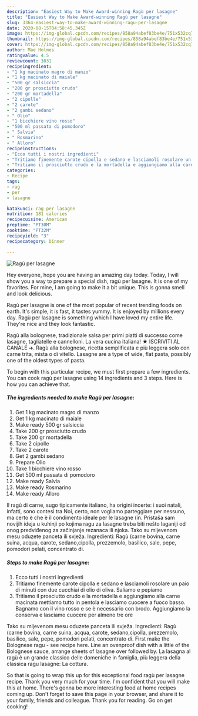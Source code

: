 ```yaml
---
description: "Easiest Way to Make Award-winning Ragù per lasagne"
title: "Easiest Way to Make Award-winning Ragù per lasagne"
slug: 3364-easiest-way-to-make-award-winning-ragu-per-lasagne
date: 2020-08-15T04:58:45.345Z
image: https://img-global.cpcdn.com/recipes/858a94abef83be4e/751x532cq70/ragu-per-lasagne-recipe-main-photo.jpg
thumbnail: https://img-global.cpcdn.com/recipes/858a94abef83be4e/751x532cq70/ragu-per-lasagne-recipe-main-photo.jpg
cover: https://img-global.cpcdn.com/recipes/858a94abef83be4e/751x532cq70/ragu-per-lasagne-recipe-main-photo.jpg
author: Mae Holmes
ratingvalue: 4.5
reviewcount: 3031
recipeingredient:
- "1 kg macinato magro di manzo"
- "1 kg macinato di maiale"
- "500 gr salsiccia"
- "200 gr prosciutto crudo"
- "200 gr mortadella"
- "2 cipolle"
- "2 carote"
- "2 gambi sedano"
- " Olio"
- "1 bicchiere vino rosso"
- "500 ml passata di pomodoro"
- " Salvia"
- " Rosmarino"
- " Alloro"
recipeinstructions:
- "Ecco tutti i nostri ingredienti"
- "Tritiamo finemente carote cipolla e sedano e lasciamoli rosolare un paio di minuti con due cucchiai di olio di oliva. Saliamo e pepiamo"
- "Tritiamo il prosciutto crudo e la mortadella e aggiungiamo alla carne macinata mettiamo tutto in pentola e lasciamo cuocere a fuoco basso. Bagnamo con il vino rosso e se è necessario con brodo. Aggiungiamo la conserva e lasciamo cuocere per almeno tre ore"
categories:
- Recipe
tags:
- rag
- per
- lasagne

katakunci: rag per lasagne 
nutrition: 181 calories
recipecuisine: American
preptime: "PT30M"
cooktime: "PT32M"
recipeyield: "3"
recipecategory: Dinner

---
```



![Ragù per lasagne](https://img-global.cpcdn.com/recipes/858a94abef83be4e/751x532cq70/ragu-per-lasagne-recipe-main-photo.jpg)

Hey everyone, hope you are having an amazing day today. Today, I will show you a way to prepare a special dish, ragù per lasagne. It is one of my favorites. For mine, I am going to make it a bit unique. This is gonna smell and look delicious.

Ragù per lasagne is one of the most popular of recent trending foods on earth. It's simple, it is fast, it tastes yummy. It is enjoyed by millions every day. Ragù per lasagne is something which I have loved my entire life. They're nice and they look fantastic.

Ragù alla bolognese, tradizionale salsa per primi piatti di successo come lasagne, tagliatelle e cannelloni. La vera cucina italiana! ★ ISCRIVITI AL CANALE ➜. Ragù alla bolognese, ricetta semplificata e più leggera solo con carne trita, mista o di vitello. Lasagne are a type of wide, flat pasta, possibly one of the oldest types of pasta.


To begin with this particular recipe, we must first prepare a few ingredients. You can cook ragù per lasagne using 14 ingredients and 3 steps. Here is how you can achieve that.

<!--inarticleads1-->

##### The ingredients needed to make Ragù per lasagne:

1. Get 1 kg macinato magro di manzo
1. Get 1 kg macinato di maiale
1. Make ready 500 gr salsiccia
1. Take 200 gr prosciutto crudo
1. Take 200 gr mortadella
1. Take 2 cipolle
1. Take 2 carote
1. Get 2 gambi sedano
1. Prepare  Olio
1. Take 1 bicchiere vino rosso
1. Get 500 ml passata di pomodoro
1. Make ready  Salvia
1. Make ready  Rosmarino
1. Make ready  Alloro


Il ragù di carne, sugo tipicamente italiano, ha origini incerte: i suoi natali, infatti, sono contesi tra Noi, certo, non vogliamo parteggiare per nessuno, ma certo è che è il condimento ideale per le lasagne (in. Pristaša sam novijih ideja u kuhinji po kojima ragu za lasagne treba biti nešto laganiji od onog predviđenog za začinjanje rezanaca ili njoka. Tako su mljevenom mesu oduzete panceta ili svježa. Ingredienti: Ragù (carne bovina, carne suina, acqua, carote, sedano,cipolla, prezzemolo, basilico, sale, pepe, pomodori pelati, concentrato di. 

<!--inarticleads2-->

##### Steps to make Ragù per lasagne:

1. Ecco tutti i nostri ingredienti
1. Tritiamo finemente carote cipolla e sedano e lasciamoli rosolare un paio di minuti con due cucchiai di olio di oliva. Saliamo e pepiamo
1. Tritiamo il prosciutto crudo e la mortadella e aggiungiamo alla carne macinata mettiamo tutto in pentola e lasciamo cuocere a fuoco basso. Bagnamo con il vino rosso e se è necessario con brodo. Aggiungiamo la conserva e lasciamo cuocere per almeno tre ore


Tako su mljevenom mesu oduzete panceta ili svježa. Ingredienti: Ragù (carne bovina, carne suina, acqua, carote, sedano,cipolla, prezzemolo, basilico, sale, pepe, pomodori pelati, concentrato di. First make the Bolognese ragu - see recipe here. Line an ovenproof dish with a little of the Bolognese sauce, arrange sheets of lasagne over followed by. La lasagna al ragù è un grande classico delle domeniche in famiglia, più leggera della classica ragu lasagne: La cottura. 

So that is going to wrap this up for this exceptional food ragù per lasagne recipe. Thank you very much for your time. I'm confident that you will make this at home. There's gonna be more interesting food at home recipes coming up. Don't forget to save this page in your browser, and share it to your family, friends and colleague. Thank you for reading. Go on get cooking!
